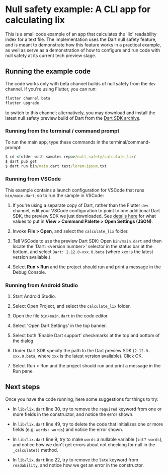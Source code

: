 # Null safety example: A CLI app for calculating lix

This is a small code example of an app that calculates the 'lix' readability
index for a text file. The implementation uses the Dart null safety feature,
and is meant to demonstrate how this feature works in a practical example,
as well as serve as a demonstration of how to configure and run code with null
safety at its current tech preview stage.

## Running the example code

The code works only with beta channel builds of null safety from the `dev`
channel. If you're using Flutter, you can run:

```cmd
flutter channel beta
flutter upgrade
```

to switch to this channel; alternatively, you may download and install the
latest null safety preview build of Dart from the [Dart SDK
archive](https://dart.dev/tools/sdk/archive#beta-channel).

### Running from the terminal / command prompt

To run the main app, type these commands in the terminal/command-prompt:

```cmd
$ cd <folder with samples repo>/null_safety/calculate_lix/
$ dart pub get
$ dart run bin/main.dart text/lorem-ipsum.txt
```

### Running from VSCode

This example contains a launch configuration for VSCode that runs
`bin/main.dart`, so to run the sample in
VSCode:

  1. If you're using a separate copy of Dart, rather than the Flutter `dev`
     channel, edit your VSCode configuration to point to one additional Dart
     SDK, the preview SDK we just downloaded. See [details
     here](https://dartcode.org/docs/quickly-switching-between-sdk-versions/)
     for what values to put in **View > Command Palette > Open Settings
     (JSON)**.

  1. Invoke **File > Open**, and select the `calculate_lix` folder.

  1. Tell VSCode to use the preview Dart SDK: Open `bin/main.dart` and then
     locate the 'Dart: \<version number\>' selector in the status bar at the
     bottom, and select `Dart: 2.12.0-xxx.0.beta` (where `xxx` is the latest
     version available.)

  1. Select **Run > Run** and the project should run and print a message in the Debug
     Console.


### Running from Android Studio

  1. Start Android Studio.

  1. Select Open Project, and select the `calculate_lix` folder.

  1. Open the file `bin/main.dart` in the code editor.

  1. Select 'Open Dart Settings' in the top banner.

  1. Select both 'Enable Dart support' checkmarks at the top and bottom of the dialog.
  
  1. Under Dart SDK specify the path to the Dart preview SDK
     (`2.12.0-xxx.0.beta`, where `xxx` is the latest version available). Click
     OK.

  1. Select Run > Run and the project should run and print a message in the Run
     pane.

## Next steps

Once you have the code running, here some suggestions for things to try:

* In `lib/lix.dart` line 30, try to remove the `required` keyword from one or
  more fields in the constructor, and notice the error shown.

* In `lib/lix.dart` line 49, try to delete the code that initializes one or more
  fields (e.g. `words: words`) and notice the error shown.

* In `lib/lix.dart` line 9, try to make `words` a nullable variable (`int?
  words`), and notice how we don't get errors about not checking for null in
  the `_calculate()` method.

* In `lib/lix.dart` line 22, try to remove the `late` keyword from
  `readability`, and notice how we get an error in the constructor.
